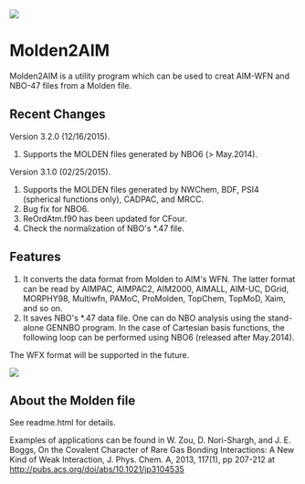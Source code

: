 <img src="https://raw.githubusercontent.com/zorkzou/Molden2AIM/master/m2a-logo.png" />

# Molden2AIM
Molden2AIM is a utility program which can be used to creat AIM-WFN and NBO-47 files from a Molden file.

## Recent Changes
Version 3.2.0 (12/16/2015).

1. Supports the MOLDEN files generated by NBO6 (> May.2014).

Version 3.1.0 (02/25/2015).

1. Supports the MOLDEN files generated by NWChem, BDF, PSI4 (spherical functions only), CADPAC, and MRCC.
2. Bug fix for NBO6.
3. ReOrdAtm.f90 has been updated for CFour.
4. Check the normalization of NBO's *.47 file.

## Features

1. It converts the data format from Molden to AIM's WFN. The latter format can be read by AIMPAC, AIMPAC2, AIM2000, AIMALL, AIM-UC, DGrid, MORPHY98, Multiwfn, PAMoC, ProMolden, TopChem, TopMoD, Xaim, and so on.
2. It saves NBO's *.47 data file. One can do NBO analysis using the stand-alone GENNBO program. In the case of Cartesian basis functions, the following loop can be performed using NBO6 (released after May.2014).

The WFX format will be supported in the future.

<img src="https://raw.githubusercontent.com/zorkzou/Molden2AIM/master/m2a-loop.png" />

## About the Molden file

See readme.html for details.

Examples of applications can be found in W. Zou, D. Nori-Shargh, and J. E. Boggs, On the Covalent Character of Rare Gas Bonding Interactions: A New Kind of Weak Interaction, J. Phys. Chem. A, 2013, 117(1), pp 207-212 at http://pubs.acs.org/doi/abs/10.1021/jp3104535
